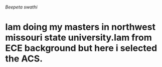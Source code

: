 ###### Beepeta swathi
# Iam doing my masters in northwest missouri state university.Iam from ECE background but here i selected the ACS.